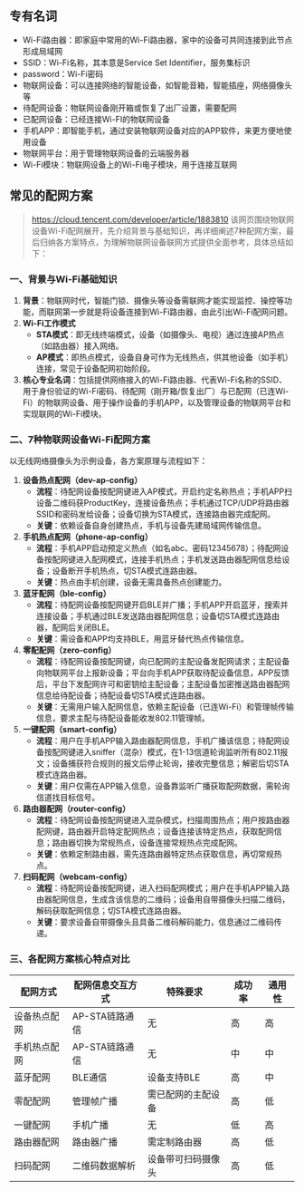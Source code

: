 
## 专有名词
- Wi-Fi路由器：即家庭中常用的Wi-Fi路由器，家中的设备可共同连接到此节点形成局域网
- SSID：Wi-Fi名称，其本意是Service Set Identifier，服务集标识
- password：Wi-Fi密码
- 物联网设备：可以连接网络的智能设备，如智能音箱，智能插座，网络摄像头等
- 待配网设备：物联网设备刚开箱或恢复了出厂设置，需要配网
- 已配网设备：已经连接Wi-FI的物联网设备
- 手机APP：即智能手机，通过安装物联网设备对应的APP软件，来更方便地使用设备
- 物联网平台：用于管理物联网设备的云端服务器
- Wi-Fi模块：物联网设备上的Wi-Fi电子模块，用于连接互联网


## 常见的配网方案
> https://cloud.tencent.com/developer/article/1883810
该网页围绕物联网设备Wi-Fi配网展开，先介绍背景与基础知识，再详细阐述7种配网方案，最后归纳各方案特点，为理解物联网设备联网方式提供全面参考，具体总结如下：

### 一、背景与Wi-Fi基础知识
1. **背景**：物联网时代，智能门锁、摄像头等设备需联网才能实现监控、操控等功能，而联网第一步就是将设备连接到Wi-Fi路由器，由此引出Wi-Fi配网问题。
2. **Wi-Fi工作模式**
    - **STA模式**：即无线终端模式，设备（如摄像头、电视）通过连接AP热点（如路由器）接入网络。
    - **AP模式**：即热点模式，设备自身可作为无线热点，供其他设备（如手机）连接，常见于设备配网初始阶段。
3. **核心专业名词**：包括提供网络接入的Wi-Fi路由器、代表Wi-Fi名称的SSID、用于身份验证的Wi-Fi密码、待配网（刚开箱/恢复出厂）与已配网（已连Wi-Fi）的物联网设备、用于操作设备的手机APP，以及管理设备的物联网平台和实现联网的Wi-Fi模块。

### 二、7种物联网设备Wi-Fi配网方案
以无线网络摄像头为示例设备，各方案原理与流程如下：
1. **设备热点配网（dev-ap-config）**
    - **流程**：待配网设备按配网键进入AP模式，开启约定名称热点；手机APP扫设备二维码获ProductKey，连接设备热点；手机通过TCP/UDP将路由器SSID和密码发给设备；设备切换为STA模式，连接路由器完成配网。
    - **关键**：依赖设备自身创建热点，手机与设备先建局域网传输信息。
2. **手机热点配网（phone-ap-config）**
    - **流程**：手机APP启动预定义热点（如名abc、密码12345678）；待配网设备按配网键进入配网模式，连接手机热点；手机发送路由器配网信息给设备；设备断开手机热点，切STA模式连路由器。
    - **关键**：热点由手机创建，设备无需具备热点创建能力。
3. **蓝牙配网（ble-config）**
    - **流程**：待配网设备按配网键开启BLE并广播；手机APP开启蓝牙，搜索并连接设备；手机通过BLE发送路由器配网信息；设备切STA模式连路由器，配网后关闭BLE。
    - **关键**：需设备和APP均支持BLE，用蓝牙替代热点传输信息。
4. **零配配网（zero-config）**
    - **流程**：待配网设备按配网键，向已配网的主配设备发配网请求；主配设备向物联网平台上报新设备；平台向手机APP获取待配设备信息，APP反馈后，平台下发配网许可和密钥给主配设备；主配设备加密推送路由器配网信息给待配设备；待配设备切STA模式连路由器。
    - **关键**：无需用户输入配网信息，依赖主配设备（已连Wi-Fi）和管理帧传输信息，要求主配与待配设备能收发802.11管理帧。
5. **一键配网（smart-config）**
    - **流程**：用户在手机APP输入路由器配网信息，手机广播该信息；待配网设备按配网键进入sniffer（混杂）模式，在1-13信道轮询监听所有802.11报文；设备捕获符合规则的报文后停止轮询，接收完整信息；解密后切STA模式连路由器。
    - **关键**：用户仅需在APP输入信息，设备靠监听广播获取配网数据，需轮询信道找目标信号。
6. **路由器配网（router-config）**
    - **流程**：待配网设备按配网键进入混杂模式，扫描周围热点；用户按路由器配网键，路由器开启特定配网热点；设备连接该特定热点，获取配网信息；路由器切换为常规热点，设备连接常规热点完成配网。
    - **关键**：依赖定制路由器，需先连路由器特定热点获取信息，再切常规热点。
7. **扫码配网（webcam-config）**
    - **流程**：待配网设备按配网键，进入扫码配网模式；用户在手机APP输入路由器配网信息，生成含该信息的二维码；设备用自带摄像头扫描二维码，解码获取配网信息；切STA模式连路由器。
    - **关键**：要求设备自带摄像头且具备二维码解码能力，信息通过二维码传递。

### 三、各配网方案核心特点对比
|配网方式|配网信息交互方式|特殊要求|成功率|通用性|
| ---- | ---- | ---- | ---- | ---- |
|设备热点配网|AP-STA链路通信|无|高|高|
|手机热点配网|AP-STA链路通信|无|中|中|
|蓝牙配网|BLE通信|设备支持BLE|高|中|
|零配配网|管理帧广播|需已配网的主配设备|高|低|
|一键配网|手机广播|无|低|高|
|路由器配网|路由器广播|需定制路由器|高|低|
|扫码配网|二维码数据解析|设备带可扫码摄像头|高|低|
